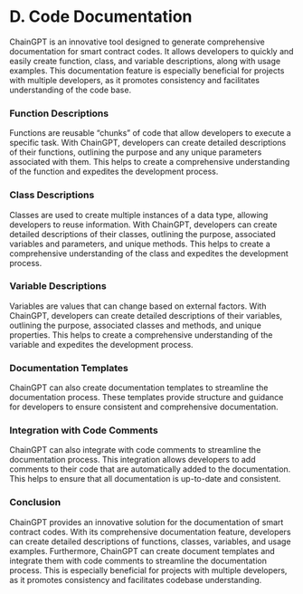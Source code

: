 # D. Code Documentation

ChainGPT is an innovative tool designed to generate comprehensive documentation for smart contract codes. It allows developers to quickly and easily create function, class, and variable descriptions, along with usage examples. This documentation feature is especially beneficial for projects with multiple developers, as it promotes consistency and facilitates understanding of the code base.

### Function Descriptions

Functions are reusable “chunks” of code that allow developers to execute a specific task. With ChainGPT, developers can create detailed descriptions of their functions, outlining the purpose and any unique parameters associated with them. This helps to create a comprehensive understanding of the function and expedites the development process.

### Class Descriptions

Classes are used to create multiple instances of a data type, allowing developers to reuse information. With ChainGPT, developers can create detailed descriptions of their classes, outlining the purpose, associated variables and parameters, and unique methods. This helps to create a comprehensive understanding of the class and expedites the development process.

### Variable Descriptions

Variables are values that can change based on external factors. With ChainGPT, developers can create detailed descriptions of their variables, outlining the purpose, associated classes and methods, and unique properties. This helps to create a comprehensive understanding of the variable and expedites the development process.

### Documentation Templates

ChainGPT can also create documentation templates to streamline the documentation process. These templates provide structure and guidance for developers to ensure consistent and comprehensive documentation.

### Integration with Code Comments

ChainGPT can also integrate with code comments to streamline the documentation process. This integration allows developers to add comments to their code that are automatically added to the documentation. This helps to ensure that all documentation is up-to-date and consistent.

### Conclusion

ChainGPT provides an innovative solution for the documentation of smart contract codes. With its comprehensive documentation feature, developers can create detailed descriptions of functions, classes, variables, and usage examples. Furthermore, ChainGPT can create document templates and integrate them with code comments to streamline the documentation process. This is especially beneficial for projects with multiple developers, as it promotes consistency and facilitates codebase understanding.
